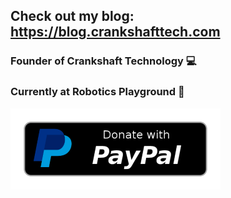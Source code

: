 ## Check out my blog: https://blog.crankshafttech.com
### Founder of Crankshaft Technology 💻
### Currently at Robotics Playground 🤖


![Donate](paypal-donate-button_small.png)

<!--
**hasmar04/hasmar04** is a ✨ _special_ ✨ repository because its `README.md` (this file) appears on your GitHub profile.

Here are some ideas to get you started:

- 🔭 I’m currently working on ...
- 🌱 I’m currently learning ...
- 👯 I’m looking to collaborate on ...
- 🤔 I’m looking for help with ...
- 💬 Ask me about ...
- 📫 How to reach me: ...
- 😄 Pronouns: ...
- ⚡ Fun fact: ...
-->
